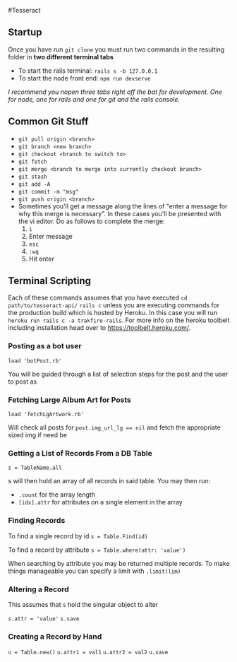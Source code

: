 #Tesseract 

## Startup 

Once you have run `git clone` you must run two commands in the resulting folder in **two different terminal tabs**
* To start the rails terminal: `rails s -b 127.0.0.1`
* To start the node front end: `npm run devserve`

*I recommend you nopen three tabs right off the bat for development. One for node, one for rails and one for git and the rails console.*


## Common Git Stuff

* `git pull origin <branch>`
* `git branch <new branch>`
* `git checkout <branch to switch to>`
* `git fetch`
* `git merge <branch to merge into currently checkout branch>`
* `git stash`
* `git add -A`
* `git commit -m "msg"`
* `git push origin <branch>`
* Sometimes you'll get a message along the lines of "enter a message for why this merge is necessary". In these cases you'll be presented with the vi editor. Do as follows to complete the merge: 
  1. `i`
  2. Enter message
  3. `esc`
  4. `:wq`
  5. Hit enter 

## Terminal Scripting
Each of these commands assumes that you have executed 
`cd path/to/tesseract-api/`
`rails c`
 unless you are executing commands for the production build which is hosted by Heroku. In this case you will run
 `heroku run rails c -a trakfire-rails`. For more info on the heroku toolbelt including installation head over to <https://toolbelt.heroku.com/>.

### Posting as a bot user 
`load 'botPost.rb'`

You will be guided through a list of selection steps for the post and the user to post as

### Fetching Large Album Art for Posts
`load 'fetchLgArtwork.rb'`

Will check all posts for `post.img_url_lg == nil` and fetch the appropriate sized img if need be

### Getting a List of Records From a DB Table
`s = TableName.all`

s will then hold an array of all records in said table. You may then run: 
* `.count` for the array length
* `[idx].attr` for attributes on a single element in the array

### Finding Records 
To find a single record by id
`s = Table.Find(id)`

To find a record by attribute
`s = Table.where(attr: 'value')`

When searching by attribute you may be returned multiple records. To make things manageable you can specify a limit with `.limit(lim)`

### Altering a Record 
This assumes that `s` hold the singular object to alter

`s.attr = 'value'`
`s.save`

### Creating a Record by Hand
`u = Table.new()`
`u.attr1 = val1`
`u.attr2 = val2`
`u.save`


